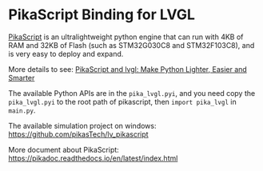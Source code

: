 # PikaScript Binding for LVGL

[PikaScript](https://github.com/pikasTech/pikascript) is an ultralightweight python engine that can run with 4KB of RAM and 32KB of Flash (such as STM32G030C8 and STM32F103C8), and is very easy to deploy and expand.

More details to see: [PikaScript and lvgl: Make Python Lighter, Easier and Smarter](https://blog.lvgl.io/2022-08-24/pikascript-and-lvgl)

The available Python APIs are in the `pika_lvgl.pyi`, and you need copy the `pika_lvgl.pyi` to the root path of pikascript, then `import pika_lvgl` in `main.py`.

The available simulation project on windows:  https://github.com/pikasTech/lv_pikascript

More document about PikaScript: https://pikadoc.readthedocs.io/en/latest/index.html